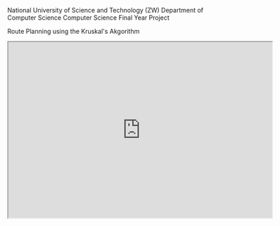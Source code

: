 National University of Science and Technology (ZW)
Department of Computer Science
Computer Science Final Year Project

Route Planning using the Kruskal's Akgorithm

<html>
<iframe src="http://p5js.org/test/embed.html" width="600px" height="400px"></iframe>

<script src="https://cdnjs.cloudflare.com/ajax/libs/p5.js/0.6.0/p5.js"></script>
</html>

